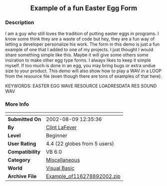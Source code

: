 ﻿<div align="center">

## Example of a fun Easter Egg Form


</div>

### Description

I am a guy who still loves the tradition of putting easter eggs in programs. I know some think they are a waste of code but hey, they are a fun way of letting a developer personalize his work. The form in this demo is just a fun example of one that I added to one of my projects. I just thought I would share something simple like this. Maybe it will give some others some insiration to make other egg type forms. I always likes to keep it simple myself. If too much is done in an egg, you may bring bugs or extra undue size to your product. This demo will also show how to play a WAV in a LOOP from the resource file (even though there are tons of examples of that here).

KEYWORDS: EASTER EGG WAVE RESOURCE LOADRESDATA RES SOUND WAV
 
### More Info
 


<span>             |<span>
---                |---
**Submitted On**   |2002-08-09 12:35:36
**By**             |[Clint LaFever](https://github.com/Planet-Source-Code/PSCIndex/blob/master/ByAuthor/clint-lafever.md)
**Level**          |Beginner
**User Rating**    |4.4 (22 globes from 5 users)
**Compatibility**  |VB 6\.0
**Category**       |[Miscellaneous](https://github.com/Planet-Source-Code/PSCIndex/blob/master/ByCategory/miscellaneous__1-1.md)
**World**          |[Visual Basic](https://github.com/Planet-Source-Code/PSCIndex/blob/master/ByWorld/visual-basic.md)
**Archive File**   |[Example\_of116278892002\.zip](https://github.com/Planet-Source-Code/clint-lafever-example-of-a-fun-easter-egg-form__1-37773/archive/master.zip)








